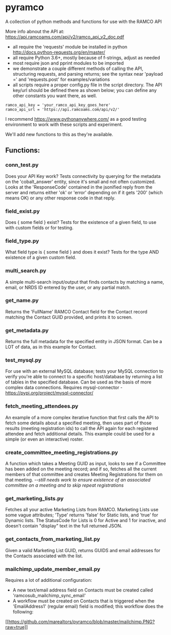 # pyramco

A collection of python methods and functions for use with the RAMCO API

More info abnout the API at: https://api.ramcoams.com/api/v2/ramco_api_v2_doc.pdf

- all require the 'requests' module be installed in python http://docs.python-requests.org/en/master/ 
- all require Python 3.6+, mostly because of f-strings, adjust as needed
- most require json and pprint modules to be imported
- we demonstrate a couple different methods of calling the API, structuring requests, and parsing returns; see the syntax near 'payload ='  and 'requests.post' for examples/variations
- all scripts require a proper config.py file in the script directory. The API key/url should be defined there as shown below; you can define any other constants you want there, as well.
```
ramco_api_key = 'your_ramco_api_key_goes_here'
ramco_api_url = 'https://api.ramcoams.com/api/v2/'
```
I recommend https://www.pythonanywhere.com/ as a good testing environment to work with these scripts and experiment.

We'll add new functions to this as they're available. 

## Functions: 

### conn_test.py
Does your API Key work? Tests connectivity by querying for the metadata on the 'cobalt_answer' entity, since it's small and not often customized. Looks at the 'ResponseCode' contained in the jsonified reply from the server and returns either 'ok' or 'error' depending on if it gets '200' (which means OK) or any other response code in that reply.

### field_exist.py
Does { some field } exist? Tests for the existence of a given field, to use with custom fields or for testing.

### field_type.py
What field type is { some field } and does it exist? Tests for the type AND existence of a given custom field.

### multi_search.py
A simple multi-search input/output that finds contacts by matching a name, email, or NRDS ID entered by the user, or any partial match.

### get_name.py
Returns the 'FullName' RAMCO Contact field for the Contact record matching the Contact GUID provided, and prints it to screen.

### get_metadata.py
Returns the full metadata for the specified entity in JSON format. Can be a LOT of data, as in this example for Contact.

### test_mysql.py
For use with an external MySQL database; tests your MySQL connection to verify you're able to connect to a specific host/database by returning a list of tables in the specified database. Can be used as the basis of more complex data connections. Requires mysql-connector - https://pypi.org/project/mysql-connector/

### fetch_meeting_attendees.py
An example of a more complex iterative function that first calls the API to fetch some details about a specified meeting, then uses part of those results (meeting registration ids) to call the API again for each registered attendee and fetch additional details. This example could be used for a simple (or even an interactive) roster.

### create_committee_meeting_registrations.py
A function which takes a Meeting GUID as input, looks to see if a Committee has been added on the meeting record; and if so, fetches all the current members of that committee and creates Meeting Registrations for them on that meeting. *--still needs work to ensure existence of an associated committee on a meeting and to skip repeat registrations*

### get_marketing_lists.py
Fetches all your active Marketing Lists from RAMCO. Marketing Lists use some vague attributes; 'Type' returns 'false' for Static lists, and 'true' for Dynamic lists. The StatusCode for Lists is 0 for Active and 1 for inactive, and doesn't contain "display" text in the full returned JSON.

### get_contacts_from_marketing_list.py
Given a valid Marketing List GUID, returns GUIDS and email addresses for the Contacts associated with the list.

### mailchimp_update_member_email.py
Requires a lot of additional configuration:

- A new text/email address field on Contacts must be created called 'ramcosub_mailchimp_sync_email'
- A workflow must be created on Contacts that is triggered when the 'EmailAddress1' (regular email) field is modified; this workflow does the following: 

[[https://github.com/marealtors/pyramco/blob/master/mailchimp.PNG?raw=true]]
